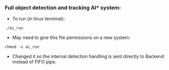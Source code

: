 ### Full object detection and tracking AI* system:
  
- To run (in linux terminal):  
```
./ai_run
```

- May need to give this file permissions on a new system:  
```
chmod -x ai_run
```

- Changed it so the internal detection handling is sent directly to Backend instead of FIFO pipe.
